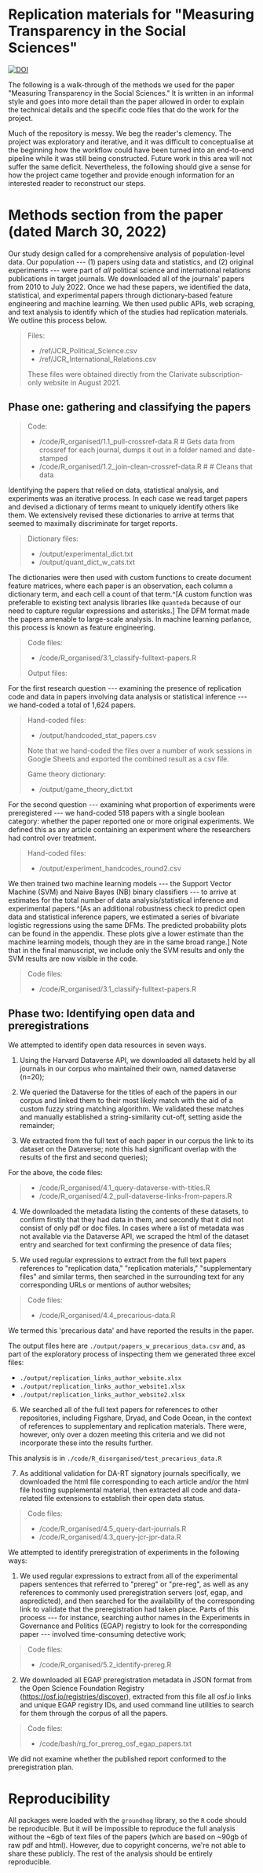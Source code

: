 # Replication materials for "Measuring Transparency in the Social Sciences"

[![DOI](https://zenodo.org/badge/{github_id}.svg)](https://zenodo.org/badge/latestdoi/798607460)

The following is a walk-through of the methods we used for the paper "Measuring Transparency in the Social Sciences." It is written in an informal style and goes into more detail than the paper allowed in order to explain the technical details and the specific code files that do the work for the project.

Much of the repository is messy. We beg the reader's clemency. The project was exploratory and iterative, and it was difficult to conceptualise at the beginning how the workflow could have been turned into an end-to-end pipeline while it was still being constructed. Future work in this area will not suffer the same deficit. Nevertheless, the following should give a sense for how the project came together and provide enough information for an interested reader to reconstruct our steps.

# Methods section from the paper (dated March 30, 2022)

Our study design called for a comprehensive analysis of population-level data. Our population --- (1) papers using data and statistics, and (2) original experiments --- were part of *all* political science and international relations publications in target journals. We downloaded all of the journals' papers from 2010 to July 2022. Once we had these papers, we identified the data, statistical, and experimental papers through dictionary-based feature engineering and machine learning. We then used public APIs, web scraping, and text analysis to identify which of the studies had replication materials. We outline this process below.

> Files: 
>	 - /ref/JCR_Political_Science.csv
>	 - /ref/JCR_International_Relations.csv
>	 
>	 These files were obtained directly from the Clarivate subscription-only website in August 2021.

## Phase one: gathering and classifying the papers

> Code: 
> 	 - /code/R_organised/1.1_pull-crossref-data.R # Gets data from crossref for each journal, dumps it out in a folder named and date-stamped
> 	 - /code/R_organised/1.2_join-clean-crossref-data.R #  # Cleans that data

Identifying the papers that relied on data, statistical analysis, and experiments was an iterative process. In each case we read target papers and devised a dictionary of terms meant to uniquely identify others like them. We extensively revised these dictionaries to arrive at terms that seemed to maximally discriminate for target reports. 

> Dictionary files: 
> 	- /output/experimental_dict.txt
>	- /output/quant_dict_w_cats.txt

The dictionaries were then used with custom functions to create document feature matrices, where each paper is an observation, each column a dictionary term, and each cell a count of that term.^[A custom function was preferable to existing text analysis libraries like `quanteda` because of our need to capture regular expressions and asterisks.] The DFM format made the papers amenable to large-scale analysis. In machine learning parlance, this process is known as feature engineering.

> Code files: 
> 	- /code/R_organised/3.1_classify-fulltext-papers.R	
> 
> Output files: 

For the first research question --- examining the presence of replication code and data in papers involving data analysis or statistical inference --- we hand-coded a total of 1,624 papers. 

> Hand-coded files: 
> 	- /output/handcoded_stat_papers.csv
> 
> Note that we hand-coded the files over a number of work sessions in Google Sheets and exported the combined result as a csv file.
> 
> Game theory dictionary: 
>	- /output/game_theory_dict.txt

For the second question --- examining what proportion of experiments were preregistered --- we hand-coded 518 papers with a single boolean category: whether the paper reported one or more original experiments. We defined this as any article containing an experiment where the researchers had control over treatment.

> Hand-coded files: 
> 	- /output/experiment_handcodes_round2.csv

We then trained two machine learning models --- the Support Vector Machine (SVM) and Naive Bayes (NB) binary classifiers --- to arrive at estimates for the total number of data analysis/statistical inference and experimental papers.^[As an additional robustness check to predict open data and statistical inference papers, we estimated a series of bivariate logistic regressions using the same DFMs. The predicted probability plots can be found in the appendix. These plots give a lower estimate than the machine learning models, though they are in the same broad range.] Note that in the final manuscript, we include only the SVM results and only the SVM results are now visible in the code. 

> Code files: 
>	- /code/R_organised/3.1_classify-fulltext-papers.R
> 

## Phase two: Identifying open data and preregistrations

We attempted to identify open data resources in seven ways. 

1. Using the Harvard Dataverse API, we downloaded all datasets held by all journals in our corpus who maintained their own, named dataverse (n=20);

2. We queried the Dataverse for the titles of each of the papers in our corpus and linked them to their most likely match with the aid of a custom fuzzy string matching algorithm. We validated these matches and manually established a string-similarity cut-off, setting aside the remainder;

3. We extracted from the full text of each paper in our corpus the link to its dataset on the Dataverse; note this had significant overlap with the results of the first and second queries);

For the above, the code files: 
>   -  /code/R_organised/4.1_query-dataverse-with-titles.R
>   -  /code/R_organised/4.2_pull-dataverse-links-from-papers.R
	
4. We downloaded the metadata listing the contents of these datasets, to confirm firstly that they had data in them, and secondly that it did not consist of only pdf or doc files. In cases where a list of metadata was not available via the Dataverse API, we scraped the html of the dataset entry and searched for text confirming the presence of data files;

5. We used regular expressions to extract from the full text papers references to "replication data," "replication materials," "supplementary files" and similar terms, then searched in the surrounding text for any corresponding URLs or mentions of author websites;

> Code files:
>    - /code/R_organised/4.4_precarious-data.R

We termed this 'precarious data' and have reported the results in the paper. 

The output files here are `./output/papers_w_precarious_data.csv` and, as part of the exploratory process of inspecting them we generated three excel files: 

- `./output/replication_links_author_website.xlsx`
- `./output/replication_links_author_website1.xlsx`
- `./output/replication_links_author_website2.xlsx`

6. We searched all of the full text papers for references to other repositories, including Figshare, Dryad, and Code Ocean, in the context of references to supplementary and replication materials. There were, however, only over a dozen meeting this criteria and we did not incorporate these into the results further.

This analysis is in `./code/R_disorganised/test_precarious_data.R`

7. As additional validation for DA-RT signatory journals specifically, we downloaded the html file corresponding to each article and/or the html file hosting supplemental material, then extracted all code and data-related file extensions to establish their open data status.

> Code files:
> 	- /code/R_organised/4.5_query-dart-journals.R
>	- /code/R_organised/4.3_query-jcr-jpr-data.R

We attempted to identify preregistration of experiments in the following ways:

1. We used regular expressions to extract from all of the experimental papers sentences that referred to "prereg" or "pre-reg", as well as any references to commonly used preregistration servers (osf, egap, and aspredicted), and then searched for the availability of the corresponding link to validate that the preregistration had taken place. Parts of this process --- for instance, searching author names in the Experiments in Governance and Politics (EGAP) registry to look for the corresponding paper --- involved time-consuming detective work;

> Code files:
> 	- /code/R_organised/5.2_identify-prereg.R
>	

2. We downloaded all EGAP preregistration metadata in JSON format from the Open Science Foundation Registry (https://osf.io/registries/discover), extracted from this file all osf.io links and unique EGAP registry IDs, and used command line utilities to search for them through the corpus of all the papers.

> Code files:
>	- /code/bash/rg_for_prereg_osf_egap_papers.txt 

We did not examine whether the published report conformed to the preregistration plan.

# Reproducibility

All packages were loaded with the `groundhog` library, so the `R` code should be reproducible. But it will be impossible to reproduce the full analysis without the ~6gb of text files of the papers (which are based on ~90gb of raw pdf and html). However, due to copyright concerns, we're not able to share these publicly. The rest of the analysis should be entirely reproducible.
